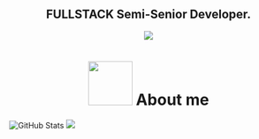 <h2 align="center">FULLSTACK Semi-Senior Developer.</h2>
   
<p align="center">
<img src="https://i.pinimg.com/originals/51/61/ae/5161ae4246c84f469a9a2d191e4e1b1f.gif" />
</p align="center">

  
<h1 align="center"> 
<img src="https://i.pinimg.com/564x/e2/ac/d6/e2acd66114a7f3a4ad69e9fd49020e5b.jpg" width="80" height="80" />
About me </h1>

![GitHub Stats](https://github-readme-stats.vercel.app/api?username=SamuelSGDeveloper&theme=radical)
![](http://github-profile-summary-cards.vercel.app/api/cards/stats?username=SamuelSGDeveloper&theme=default)
